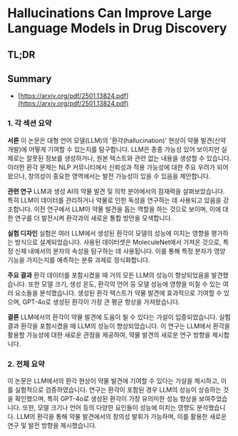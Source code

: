 # Hallucinations Can Improve Large Language Models in Drug Discovery
## TL;DR
## Summary
- [https://arxiv.org/pdf/2501.13824.pdf](https://arxiv.org/pdf/2501.13824.pdf)

### 1. 각 섹션 요약

**서론**
이 논문은 대형 언어 모델(LLM)의 '환각(hallucination)' 현상이 약물 발견(신약 개발)에 어떻게 기여할 수 있는지를 탐구합니다. LLM은 종종 가능성 있어 보이지만 실제로는 잘못된 정보를 생성하거나, 원본 텍스트와 관련 없는 내용을 생성할 수 있습니다. 이러한 환각 문제는 NLP 커뮤니티에서 신뢰성과 적용 가능성에 대한 주요 우려가 되어 왔으나, 창의성이 중요한 영역에서는 발전 가능성이 있을 수 있음을 제안합니다.

**관련 연구**
LLM과 생성 AI의 약물 발견 및 의학 분야에서의 잠재력을 살펴보았습니다. 특히 LLM이 데이터를 관리하거나 약물로 인한 독성을 연구하는 데 사용되고 있음을 강조합니다. 이전 연구에서 LLM이 약물 발견을 돕는 역할을 하는 것으로 보이며, 이에 대한 연구를 더 발전시켜 환각과의 새로운 통합 방안을 모색합니다.

**실험 디자인**
실험은 여러 LLM에서 생성된 환각이 모델의 성능에 미치는 영향을 평가하는 방식으로 설계되었습니다. 사용된 데이터셋은 MoleculeNet에서 가져온 것으로, 특정 신체 내에서의 분자의 속성을 탐구하는 데 사용됩니다. 이를 통해 특정 분자가 영양 기능을 가지는지를 예측하는 분류 과제로 정식화합니다.

**주요 결과**
환각 데이터를 포함시켰을 때 거의 모든 LLM의 성능이 향상되었음을 발견했습니다. 또한 모델 크기, 생성 온도, 환각의 언어 등 모델 성능에 영향을 미칠 수 있는 여러 요소들을 분석했습니다. 생성된 환각 텍스트가 약물 발견에 효과적으로 기여할 수 있으며, GPT-4o로 생성된 환각이 가장 큰 평균 향상을 가져왔습니다.

**결론**
LLM에서의 환각이 약물 발견에 도움이 될 수 있다는 가설이 입증되었습니다. 실험 결과 환각을 포함시켰을 때 LLM의 성능이 향상되었습니다. 이 연구는 LLM에서 환각을 활용할 가능성에 대한 새로운 관점을 제공하여, 약물 발견의 새로운 연구 방향을 제시합니다.

### 2. 전체 요약

이 논문은 LLM에서의 환각 현상이 약물 발견에 기여할 수 있다는 가설을 제시하고, 이를 실험적으로 검증하였습니다. 연구는 환각이 포함된 경우 LLM의 성능이 상승하는 것을 확인했으며, 특히 GPT-4o로 생성된 환각이 가장 유의미한 성능 향상을 보여주었습니다. 또한, 모델 크기나 언어 등의 다양한 요인들이 성능에 미치는 영향도 분석했습니다. LLM의 환각을 통해 약물 발견에서의 창의성 발휘가 가능하며, 이를 활용한 새로운 연구 및 발전 방향을 제시했습니다.